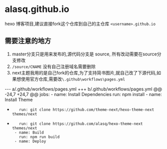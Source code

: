 # alasq.github.io
hexo 博客项目,建议直接fork这个仓库到自己的主仓库 `<username>.github.io`

## 需要注意的地方
1. master分支只是用来发布的,源代码分支是 source, 所有改动需要在source分支修改
2. `/source/CNAME` 没有自己注册域名需要删除
3. next主题我用的是自己fork的仓库,为了支持简书图片,就自己改了下源代码,如果想使用官方仓库,需要改`\.github\workflows\pages.yml`

--- a/.github/workflows/pages.yml
+++ b/.github/workflows/pages.yml
@@ -24,7 +24,7 @@ jobs:
       - name: Install Dependencies
         run: npm install
       - name: Install Theme
-        run: git clone https://github.com/theme-next/hexo-theme-next themes/next
+        run: git clone https://github.com/alasq/hexo-theme-next themes/next
       - name: Build
         run: npm run build
       - name: Deploy
